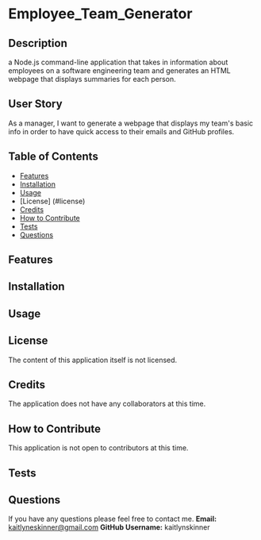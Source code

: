 # Employee_Team_Generator

## Description
a Node.js command-line application that takes in information about employees on a software engineering team and generates an HTML webpage that displays summaries for each person.

## User Story
As a manager, I want to generate a webpage that displays my team's basic info in order to have quick access to their emails and GitHub profiles.

## Table of Contents
  * [Features](#features)
  * [Installation](#installation)
  * [Usage](#usage)
  * [License] (#license)
  * [Credits](#credits)
  * [How to Contribute](#howtocontribute)
  * [Tests](#tests)
  * [Questions](#questions)

## Features


## Installation


## Usage


## License
The content of this application itself is not licensed.

## Credits
The application does not have any collaborators at this time.

## How to Contribute
This application is not open to contributors at this time.

## Tests


## Questions
If you have any questions please feel free to contact me.
**Email:** kaitlyneskinner@gmail.com
**GitHub Username:** kaitlynskinner